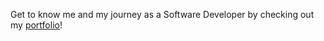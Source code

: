 Get to know me and my journey as a Software Developer by checking out my [portfolio](http://portfolio-lkpallarca.vercel.app/)!
